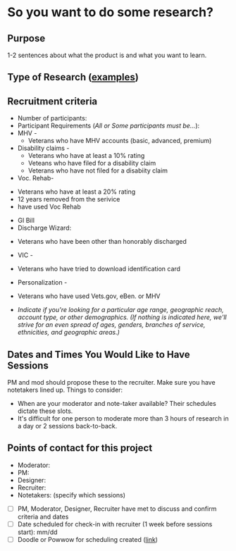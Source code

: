 # So you want to do some research?

## Purpose
1-2 sentences about what the product is and what you want to learn.

## Type of Research ([examples](https://methods.18f.gov/))


## Recruitment criteria
* Number of participants: 
* Participant Requirements (_All or Some participants must be..._):
* MHV - 
  - Veterans who have MHV accounts (basic, advanced, premium)
* Disability claims -  
  - Veterans who have at least a 10% rating
  - Veteans who have filed for a disability claim
  - Veterans who have not filed for a disabiity claim
 * Voc. Rehab-
  - Veterans who have at least a 20% rating
  - 12 years removed from the serivice
  - have used Voc Rehab
 * GI Bill
 * Discharge Wizard:
  - Veterans who have been other than honorably discharged
 * VIC -
  - Veterans who have tried to download identification card
 * Personalization -
  - Veterans who have used Vets.gov, eBen. or MHV
 
* _Indicate if you're looking for a particular age range, geographic reach, account type, or other demographics. (If nothing is indicated here, we'll strive for an even spread of ages, genders, branches of service, ethnicities, and geographic areas.)_ 

## Dates and Times You Would Like to Have Sessions
PM and mod should propose these to the recruiter. Make sure you have notetakers lined up.
Things to consider:
* When are your moderator and note-taker available? Their schedules dictate these slots.
* It's difficult for one person to moderate more than 3 hours of research in a day or 2 sessions back-to-back.

## Points of contact for this project
* Moderator:
* PM:
* Designer:
* Recruiter:
* Notetakers: (specify which sessions)

- [ ] PM, Moderator, Designer, Recruiter have met to discuss and confirm criteria and dates
- [ ] Date scheduled for check-in with recruiter (1 week before sessions start): mm/dd
- [ ] Doodle or Powwow for scheduling created ([link]())
